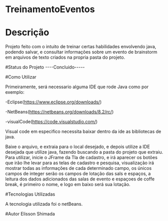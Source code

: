 # TreinamentoEventos

# Descrição
Projeto feito com o intuito de treinar certas habilidades envolvendo java, podendo salvar, e consultar informações sobre um evento de brainstorm em arquivos de texto criados na propria pasta do projeto.

#Status do Projeto
----Concluido-----


#Como Utilizar

Primeiramente, será necessario alguma IDE que rode Java como por exemplo:

-Eclipse(https://www.eclipse.org/downloads/)

-NetBeans(https://netbeans.org/downloads/8.2/rc/)

-visualCode(https://code.visualstudio.com/)

Visual code em especifico necessita baixar dentro da ide as bibliotecas de java.

Baixe o arquivo, e extraia para o local desejado, e depois utilize a IDE desejada que utilize java, fazendo buscando a pasta do projeto que extraiu.
Para utilizar, inicie o JFrame da Tla de cadastro, e irá aparecer os botões que irão lhe levar para as telas de cadastro e pesquisa, visualização irá mostrar todas as informações de cada determinado campo, os únicos campos de integer serão os campos de lotação das sals e espaços, a leitura dos dados adicionados das salas de evento e espaçoes de coffe break, é primeiro o nome, e logo em baixo será sua lotação.

#Tecnologias Utilizadas

A tecnologia utilizada foi o netBeans.

#Autor
Elisson Shimada
